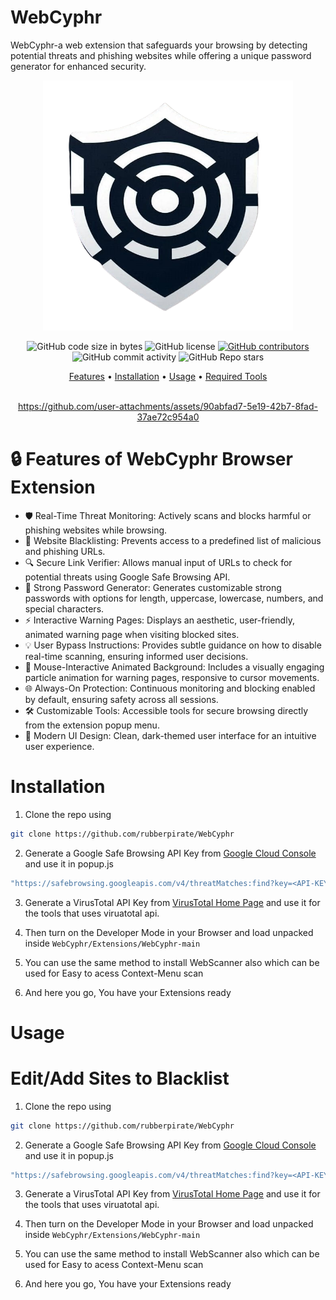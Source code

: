 # WebCyphr

WebCyphr-a web extension that safeguards your browsing by detecting potential threats and phishing websites while offering a unique password generator for enhanced security.

<p align="center">
  <img src="icon.png", width="400", height="400", title="webCyphr"/>
</p>
  <div align="center">
  <img alt="GitHub code size in bytes" src="https://img.shields.io/github/languages/code-size/RubberPirate/WebCyphr">
  <img alt="GitHub license" src="https://img.shields.io/github/license/RubberPirate/WebCyphr">
  <a href="https://github.com/RubberPirate/WebCyphr/graphs/contributors"><img alt="GitHub contributors" src="https://img.shields.io/github/contributors/RubberPirate/WebCyphr"></a>
  <img alt="GitHub commit activity" src="https://img.shields.io/github/commit-activity/m/RubberPirate/WebCyphr">
  <img alt="GitHub Repo stars" src="https://img.shields.io/github/stars/RubberPirate/WebCyphr">
</div>
<p align="center">
  <a href="#features">Features</a> •
  <a href="#installation">Installation</a> •
  <a href="#usage">Usage</a> •
  <a href="#required-tools">Required Tools</a>
  <br>
  <br>

<div align="center">


https://github.com/user-attachments/assets/90abfad7-5e19-42b7-8fad-37ae72c954a0


</div>

# 🔒 Features of WebCyphr Browser Extension
  
- 🛡️ Real-Time Threat Monitoring: Actively scans and blocks harmful or phishing websites while browsing.
- 🚫 Website Blacklisting: Prevents access to a predefined list of malicious and phishing URLs.
- 🔍 Secure Link Verifier: Allows manual input of URLs to check for potential threats using Google Safe Browsing API.
- 🔑 Strong Password Generator: Generates customizable strong passwords with options for length, uppercase, lowercase, numbers, and special characters.
- ⚡ Interactive Warning Pages: Displays an aesthetic, user-friendly, animated warning page when visiting blocked sites.
- 💡 User Bypass Instructions: Provides subtle guidance on how to disable real-time scanning, ensuring informed user decisions.
- 🎨 Mouse-Interactive Animated Background: Includes a visually engaging particle animation for warning pages, responsive to cursor movements.
- 🌐 Always-On Protection: Continuous monitoring and blocking enabled by default, ensuring safety across all sessions.
- 🛠️ Customizable Tools: Accessible tools for secure browsing directly from the extension popup menu.
- 🧩 Modern UI Design: Clean, dark-themed user interface for an intuitive user experience.


# Installation

1. Clone the repo using
```sh
git clone https://github.com/rubberpirate/WebCyphr
```

2. Generate a Google Safe Browsing API Key from [Google Cloud Console](https://console.cloud.google.com) and use it in popup.js
```sh
"https://safebrowsing.googleapis.com/v4/threatMatches:find?key=<API-KEY-HERE>"
```

3. Generate a VirusTotal API Key from [VirusTotal Home Page](https://www.virustotal.com/) and use it for the tools that uses viruatotal api.

4. Then turn on the Developer Mode in your Browser and load unpacked inside `WebCyphr/Extensions/WebCyphr-main`

5. You can use the same method to install WebScanner also which can be used for Easy to acess Context-Menu scan

6. And here you go, You have your Extensions ready 

# Usage

# Edit/Add Sites to Blacklist

1. Clone the repo using
```sh
git clone https://github.com/rubberpirate/WebCyphr
```

2. Generate a Google Safe Browsing API Key from [Google Cloud Console](https://console.cloud.google.com) and use it in popup.js
```sh
"https://safebrowsing.googleapis.com/v4/threatMatches:find?key=<API-KEY-HERE>"
```

3. Generate a VirusTotal API Key from [VirusTotal Home Page](https://www.virustotal.com/) and use it for the tools that uses viruatotal api.

4. Then turn on the Developer Mode in your Browser and load unpacked inside `WebCyphr/Extensions/WebCyphr-main`

5. You can use the same method to install WebScanner also which can be used for Easy to acess Context-Menu scan

6. And here you go, You have your Extensions ready 
